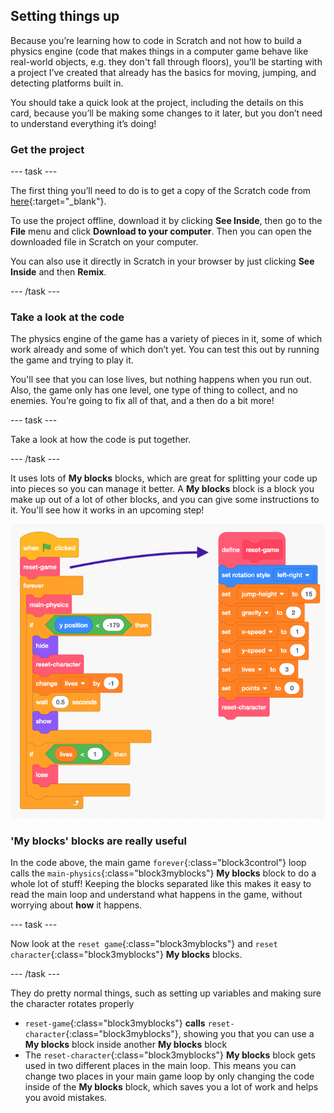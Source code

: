 ## Setting things up

Because you’re learning how to code in Scratch and not how to build a physics engine (code that makes things in a computer game behave like real-world objects, e.g. they don't fall through floors), you’ll be starting with a project I’ve created that already has the basics for moving, jumping, and detecting platforms built in.

You should take a quick look at the project, including the details on this card, because you’ll be making some changes to it later, but you don’t need to understand everything it’s doing!

### Get the project

--- task ---

The first thing you’ll need to do is to get a copy of the Scratch code from [here](https://scratch.mit.edu/projects/454114430){:target="_blank"}.

To use the project offline, download it by clicking **See Inside**, then go to the **File** menu and click **Download to your computer**. Then you can open the downloaded file in Scratch on your computer.

You can also use it directly in Scratch in your browser by just clicking **See Inside** and then **Remix**.

--- /task ---

### Take a look at the code

The physics engine of the game has a variety of pieces in it, some of which work already and some of which don’t yet. You can test this out by running the game and trying to play it.

You'll see that you can lose lives, but nothing happens when you run out. Also, the game only has one level, one type of thing to collect, and no enemies. You’re going to fix all of that, and a then do a bit more!

--- task ---

Take a look at how the code is put together. 

--- /task ---

It uses lots of **My blocks** blocks, which are great for splitting your code up into pieces so you can manage it better. A **My blocks** block is a block you make up out of a lot of other blocks, and you can give some instructions to it. You'll see how it works in an upcoming step!

![](images/setup2and3.png)

### 'My blocks' blocks are really useful

In the code above, the main game `forever`{:class="block3control"} loop calls the `main-physics`{:class="block3myblocks"} **My blocks** block to do a whole lot of stuff! Keeping the blocks separated like this makes it easy to read the main loop and understand what happens in the game, without worrying about **how** it happens.

--- task ---

Now look at the `reset game`{:class="block3myblocks"} and `reset character`{:class="block3myblocks"} **My blocks** blocks.

--- /task ---

They do pretty normal things, such as setting up variables and making sure the character rotates properly
 + `reset-game`{:class="block3myblocks"} **calls** `reset-character`{:class="block3myblocks"}, showing you that you can use a **My blocks** block inside another **My blocks** block
 + The `reset-character`{:class="block3myblocks"} **My blocks** block gets used in two different places in the main loop. This  means you can change two places in your main game loop by only changing the code inside of the **My blocks** block, which saves you a lot of work and helps you avoid mistakes.
